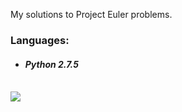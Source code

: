 <p>
My solutions to Project Euler problems.
</p>
<p>
<h3> Languages: </h3>
<ul>
<li><h4><i>Python 2.7.5</i></h4></li>
</ul>
</p>
<br />
<img src="http://projecteuler.net/profile/FrankMoody.png" />
